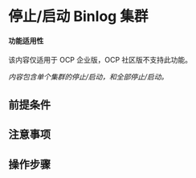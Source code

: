 # 停止/启动 Binlog 集群

<main id="notice" type='notice'>
<h4>功能适用性</h4>
<p>该内容仅适用于 OCP 企业版，OCP 社区版不支持此功能。</p>
</main>

*内容包含单个集群的停止/启动，和全部停止/启动。*

## 前提条件

## 注意事项

## 操作步骤
